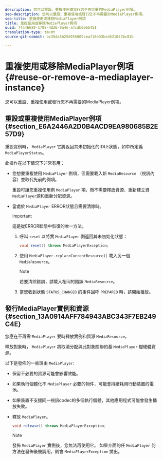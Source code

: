 ```yaml
---
description: 您可以重設、重複使用或發行您不再需要的MediaPlayer例項。
seo-description: 您可以重設、重複使用或發行您不再需要的MediaPlayer例項。
seo-title: 重複使用或移除MediaPlayer例項
title: 重複使用或移除MediaPlayer例項
uuid: 74a46689-1708-4d26-9a4e-a4cdb0e55451
translation-type: tm+mt
source-git-commit: bc35da8b258056809ceaf18e33bed631047bc81b

---
```



# 重複使用或移除MediaPlayer例項 {#reuse-or-remove-a-mediaplayer-instance}

您可以重設、重複使用或發行您不再需要的MediaPlayer例項。

## 重設或重複使用MediaPlayer例項 {#section_E6A2446A2D0B4ACD9EA980685B2E57D9}

重設實例時， `MediaPlayer` 它將返回其未初始化的IDLE狀態，如中所定義 `MediaPlayerStatus`。

此操作在以下情況下非常有用：

* 您想要重複使用 `MediaPlayer` 例項，但需要載入新 `MediaResource` （視訊內容）並取代先前的例項。

   重設可讓您重複使用例 `MediaPlayer` 項，而不需要釋放資源、重新建立資 `MediaPlayer`源和重新分配資源。

* 當處於 `MediaPlayer` ERROR狀態且需要清除時。

   >[!IMPORTANT]
   >
   >這是從ERROR狀態中恢復的唯一方法。

   1. 呼叫 `reset` 以將實 `MediaPlayer` 例返回其未初始化狀態：

      ```java
      void reset() throws MediaPlayerException; 
      ```

   1. 使用 `MediaPlayer.replaceCurrentResource()` 載入另一個 `MediaResource`。

      >[!NOTE]
      >
      >若要清除錯誤，請載入相同的錯誤 `MediaResource`。

   1. 當您收到狀態 `STATUS_CHANGED` 的事件回呼 `PREPARED` 時，請開始播放。

## 發行MediaPlayer實例和資源 {#section_13A0914AFF784943ABC343F7EB249C4E}

您應在不再需 `MediaPlayer` 要時釋放實例和資源 `MediaResource`。

釋放對象時， `MediaPlayer` 將取消分配與此對象關聯的基 `MediaPlayer` 礎硬體資源。

以下是發佈的一些理由 `MediaPlayer`:

* 保留不必要的資源可能會影響效能。
* 如果執行個體化不 `MediaPlayer` 必要的物件，可能會持續耗用行動裝置的電池。
* 如果裝置不支援同一視訊codec的多個執行個體，其他應用程式可能會發生播放失敗。

* 釋放 `MediaPlayer`。

   ```java
   void release() throws MediaPlayerException;
   ```

   >[!NOTE]
   >
   >發佈 `MediaPlayer` 實例後，您無法再使用它。 如果介面的任 `MediaPlayer` 何方法在發佈後被調用，則會 `MediaPlayerException` 拋出。
